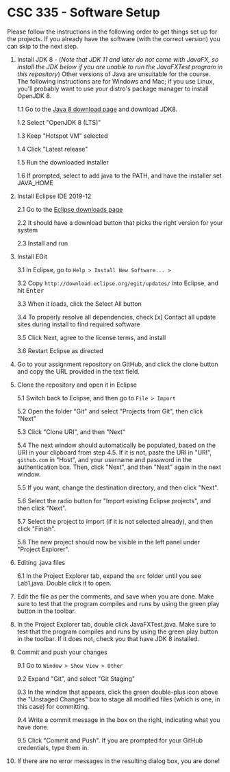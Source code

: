 # CSC 335 - Software Setup

Please follow the instructions in the following order to get things set up for the projects. If you already have the software (with the correct version) you can skip to the next step.

1. Install JDK 8 - (*Note that JDK 11 and later do not come with JavaFX, so install the JDK below if you are unable to run the JavaFXTest program in this repository*) Other versions of Java are unsuitable for the course. The following instructions are for Windows and Mac; if you use Linux, you'll probably want to use your distro's package manager to install OpenJDK 8.

    1.1 Go to the [Java 8 download page](https://adoptopenjdk.net/) and download JDK8.

    1.2 Select "OpenJDK 8 (LTS)"

    1.3 Keep "Hotspot VM" selected
    
    1.4 Click "Latest release"

    1.5 Run the downloaded installer 
    
    1.6 If prompted, select to add java to the PATH, and have the installer set JAVA_HOME

2. Install Eclipse IDE 2019-12

    2.1 Go to the [Eclipse downloads page](http://www.eclipse.org/downloads/)

    2.2 It should have a download button that picks the right version for your system

    2.3 Install and run

3. Install EGit

    3.1 In Eclipse, go to `Help > Install New Software... >`

    3.2 Copy `http://download.eclipse.org/egit/updates/` into Eclipse, and hit <kbd>Enter</kbd>

    3.3 When it loads, click the Select All button

    3.4 To properly resolve all dependencies, check [x] Contact all update sites during install to find required software

    3.5 Click Next, agree to the license terms, and install

    3.6 Restart Eclipse as directed

4. Go to your assignment repository on GitHub, and click the clone button and copy the URL provided in the text field.

5. Clone the repository and open it in Eclipse

    5.1 Switch back to Eclipse, and then go to `File > Import`

    5.2 Open the folder "Git" and select "Projects from Git", then click "Next"

    5.3 Click "Clone URI", and then "Next"

    5.4 The next window should automatically be populated, based on the URI in your clipboard from step 4.5. If it is not, paste the URI in "URI", `github.com` in "Host", and your username and password in the authentication box. Then, click "Next", and then "Next" again in the next window.

    5.5 If you want, change the destination directory, and then click "Next".

    5.6 Select the radio button for "Import existing Eclipse projects", and then click "Next".

    5.7 Select the project to import (if it is not selected already), and then click "Finish".

    5.8 The new project should now be visible in the left panel under "Project Explorer".

6. Editing .java files

    6.1 In the Project Explorer tab, expand the `src` folder until you see Lab1.java. Double click it to open.

7. Edit the file as per the comments, and save when you are done. Make sure to test that the program compiles and runs by using the green play button in the toolbar.

8. In the Project Explorer tab, double click JavaFXTest.java. Make sure to test that the program compiles and runs by using the green play button in the toolbar. If it does not, check you that have JDK 8 installed.

9. Commit and push your changes

    9.1 Go to `Window > Show View > Other`

    9.2 Expand "Git", and select "Git Staging"

    9.3 In the window that appears, click the green double-plus icon above the "Unstaged Changes" box to stage all modified files (which is one, in this case) for committing.

    9.4 Write a commit message in the box on the right, indicating what you have done.

    9.5 Click "Commit and Push". If you are prompted for your GitHub credentials, type them in.

10. If there are no error messages in the resulting dialog box, you are done!
